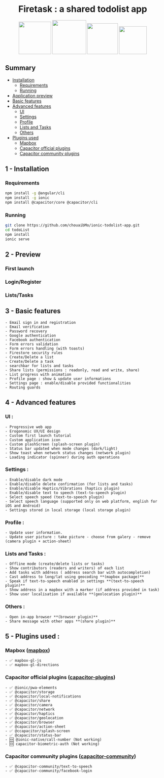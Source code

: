<h1 align=center> Firetask : a shared todolist app</h1>

<p align=center>
  <img src="https://cdn-images-1.medium.com/max/1000/1*ZU1eWct801yP-QpUJOaI6Q.png" width="105" height="105"/>
  <img src="https://miro.medium.com/max/1200/1*GmMtKznzJ1dS8sSzxzR3ow.png" width="110" height="110"/>
  <img src="https://symbols.getvecta.com/stencil_261/16_google-firebase.febfc9bdc0.png" width="100" height="100"/>
  <img src="https://seeklogo.com/images/C/capacitor-logo-DF3634DD70-seeklogo.com.png" width="90" height="90"/>
</p>

## Summary 
- [Installation](#installation)
    - [Requirements](#req)
    - [Running](#run)	
- [Application preview](#app)
- [Basic features](#basic)
- [Advanced features](#advanced)
    - [UI](#ui)
    - [Settings](#settings)
    - [Profile](#profile)
    - [Lists and Tasks](#lists)
    - [Others](#others)
- [Plugins used](#plugin)
    - [Mapbox](#map)
    - [Capacitor official plugins](#cap)
    - [Capacitor community plugins](#cap-com)


<span id="installation"></span>
## 1 - Installation
<span id="req"></span>
### Requirements
```sh
npm install -g @angular/cli
npm install -g ionic
npm install @capacitor/core @capacitor/cli

```
<span id="run"></span>
### Running
```sh
git clone https://github.com/chouaibMo/ionic-todolist-app.git
cd todoList
npm install 
ionic serve
```

<span id="app"></span>
## 2 - Preview
### First launch
### Login/Register
### Lists/Tasks

<span id="basic"></span>
## 3 - Basic features 
    - Email sign in and registration
    - Email verification
    - Password recovery
    - Google authentication
    - Facebook authentication
    - Form errors validation
    - Form errors handling (with toasts)
    - Firestore security rules
    - Create/Delete a list
    - Create/Delete a task
    - searchbar for lists and tasks
    - Share lists (permissions : readonly, read and write, share)
    - List progress with animation
    - Profile page : show & update user informations
    - Settings page : enable/disable provided functionalities
    - Routing guards

<span id="advanced"></span>
## 4 - Advanced features 
<span id="ui"></span>
### UI :
    - Progressive web app 
    - Erogonomic UX/UI design
    - Custom first launch tutorial 
    - Custom application icon
    - Custom plashScreen (splash-screen plugin)
    - Status bar updated when mode changes (dark/light)
    - Show toast when network status changes (network plugin)
    - Loading indicator (spinner) during auth operations 


<span id="settings"></span>
### Settings :
    - Enable/disable dark mode
    - Enable/disable delete confirmation (for lists and tasks)
    - Enable/disable Haptics/Vibrations (haptics plugin)
    - Enable/disable text to speech (text-to-speech plugin)
    - Select speech speed (text-to-speech plugin)
    - Select speech language (supported only on web platform, english for iOS and Android)
    - Settings stored in local storage (local storage plugin)
	
<span id="profile"></span>	
### Profile :
    - Update user information.
    - Update user picture : take picture - choose from galery - remove (camera plugin + action-sheet)

<span id="lists"></span>
### Lists and Tasks :
    - Offline mode (create/delete lists or tasks)
    - Show contributors (readers and writers) of each list
    - Add tasks with address ( address search bar with autocompletion)
    - Cast address to long/lat using geocoding **(mapbox package)**
    - Speak if text-to-speech enabled in settings **(text-to-speech plugin)**
    - Show address in a mapbox with a marker (if address provided in task)
    - Show user localisation if available **(geolocation plugin)**

<span id="others"></span>
### Others :
    - Open in-app browser **(browser plugin)**
    - Share message with other apps **(share plugin)**

<span id="plugin"></span>
## 5 - Plugins used :
<span id="map"></span>
### Mapbox ([mapbox](https://github.com/mapbox))
    - ✅ mapbox-gl-js
    - ✅ mapbox-gl-directions
    
<span id="cap"></span>    
### Capacitor official plugins ([capacitor-plugins](https://github.com/ionic-team/capacitor-plugins))
    - ✅ @ionic/pwa-elements
    - ✅ @capacitor/storage 
    - ✅ @capacitor/local-notifications    
    - ✅ @capacitor/share                         
    - ✅ @capacitor/camera                      
    - ✅ @capacitor/network  
    - ✅ @capacitor/haptics
    - ✅ @capacitor/geolocation               
    - ✅ @capacitor/browser                    
    - ✅ @capacitor/action-sheet      
    - ✅ @ccapacitor/splash-screen
    - ✅ @capacitor/status-bar
    - 🆘 @ionic-native/call-number (Not working)
    - 🆘 capacitor-biometric-auth (Not working)


<span id="cap-com"></span>
### Capacitor community plugins ([capacitor-community](https://github.com/capacitor-community))
    - ✅ @capacitor-community/text-to-speech      
    - ✅ @capacitor-community/facebook-login  